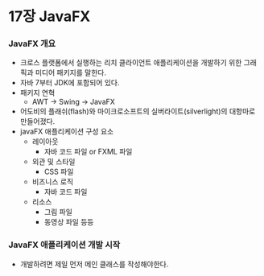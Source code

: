 # 17장 JavaFX



### JavaFX 개요

- 크로스 플랫폼에서 실행하는 리치 클라이언트 애플리케이션을 개발하기 위한 그래픽과 미디어 패키지를 말한다.
- 자바 7부터 JDK에 포함되어 있다.
- 패키지 연혁
  - AWT -> Swing -> JavaFX
- 어도비의 플래쉬(flash)와 마이크로소프트의 실버라이트(silverlight)의 대항마로 만들어졌다.
- javaFX 애플리케이션 구성 요소
  - 레이아웃
    - 자바 코드 파일 or FXML 파일
  - 외관 및 스타일
    - CSS 파일
  - 비즈니스 로직
    - 자바 코드 파일
  - 리소스
    - 그림 파일
    - 동영상 파일 등등



### JavaFX 애플리케이션 개발 시작

- 개발하려면 제일 먼저 메인 클래스를 작성해야한다.
